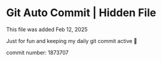 # Git Auto Commit | Hidden File

This file was added Feb 12, 2025

Just for fun and keeping my daily git commit active 🤪

commit number: 1873707
